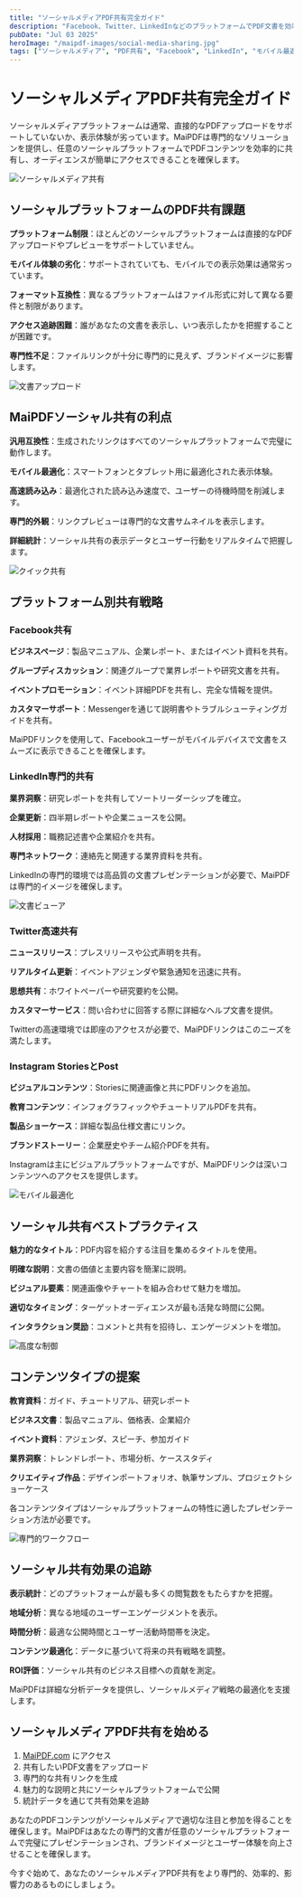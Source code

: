 ```yaml
---
title: "ソーシャルメディアPDF共有完全ガイド"
description: "Facebook、Twitter、LinkedInなどのプラットフォームでPDF文書を効率的に共有。プラットフォームの制限を回避し、モバイルアクセスと専門的なプレゼンテーションを確保。"
pubDate: "Jul 03 2025"
heroImage: "/maipdf-images/social-media-sharing.jpg"
tags: ["ソーシャルメディア", "PDF共有", "Facebook", "LinkedIn", "モバイル最適化"]
---
```


# ソーシャルメディアPDF共有完全ガイド

ソーシャルメディアプラットフォームは通常、直接的なPDFアップロードをサポートしていないか、表示体験が劣っています。MaiPDFは専門的なソリューションを提供し、任意のソーシャルプラットフォームでPDFコンテンツを効率的に共有し、オーディエンスが簡単にアクセスできることを確保します。

![ソーシャルメディア共有](/maipdf-images/social-media-sharing.jpg)

## ソーシャルプラットフォームのPDF共有課題

**プラットフォーム制限**：ほとんどのソーシャルプラットフォームは直接的なPDFアップロードやプレビューをサポートしていません。

**モバイル体験の劣化**：サポートされていても、モバイルでの表示効果は通常劣っています。

**フォーマット互換性**：異なるプラットフォームはファイル形式に対して異なる要件と制限があります。

**アクセス追跡困難**：誰があなたの文書を表示し、いつ表示したかを把握することが困難です。

**専門性不足**：ファイルリンクが十分に専門的に見えず、ブランドイメージに影響します。

![文書アップロード](/maipdf-images/upload-process.jpg)

## MaiPDFソーシャル共有の利点

**汎用互換性**：生成されたリンクはすべてのソーシャルプラットフォームで完璧に動作します。

**モバイル最適化**：スマートフォンとタブレット用に最適化された表示体験。

**高速読み込み**：最適化された読み込み速度で、ユーザーの待機時間を削減します。

**専門的外観**：リンクプレビューは専門的な文書サムネイルを表示します。

**詳細統計**：ソーシャル共有の表示データとユーザー行動をリアルタイムで把握します。

![クイック共有](/maipdf-images/sharing-options.jpg)

## プラットフォーム別共有戦略

### Facebook共有

**ビジネスページ**：製品マニュアル、企業レポート、またはイベント資料を共有。

**グループディスカッション**：関連グループで業界レポートや研究文書を共有。

**イベントプロモーション**：イベント詳細PDFを共有し、完全な情報を提供。

**カスタマーサポート**：Messengerを通じて説明書やトラブルシューティングガイドを共有。

MaiPDFリンクを使用して、Facebookユーザーがモバイルデバイスで文書をスムーズに表示できることを確保します。

### LinkedIn専門的共有

**業界洞察**：研究レポートを共有してソートリーダーシップを確立。

**企業更新**：四半期レポートや企業ニュースを公開。

**人材採用**：職務記述書や企業紹介を共有。

**専門ネットワーク**：連絡先と関連する業界資料を共有。

LinkedInの専門的環境では高品質の文書プレゼンテーションが必要で、MaiPDFは専門的イメージを確保します。

![文書ビューア](/maipdf-images/document-viewer.jpg)

### Twitter高速共有

**ニュースリリース**：プレスリリースや公式声明を共有。

**リアルタイム更新**：イベントアジェンダや緊急通知を迅速に共有。

**思想共有**：ホワイトペーパーや研究要約を公開。

**カスタマーサービス**：問い合わせに回答する際に詳細なヘルプ文書を提供。

Twitterの高速環境では即座のアクセスが必要で、MaiPDFリンクはこのニーズを満たします。

### Instagram StoriesとPost

**ビジュアルコンテンツ**：Storiesに関連画像と共にPDFリンクを追加。

**教育コンテンツ**：インフォグラフィックやチュートリアルPDFを共有。

**製品ショーケース**：詳細な製品仕様文書にリンク。

**ブランドストーリー**：企業歴史やチーム紹介PDFを共有。

Instagramは主にビジュアルプラットフォームですが、MaiPDFリンクは深いコンテンツへのアクセスを提供します。

![モバイル最適化](/maipdf-images/mobile-access.jpg)

## ソーシャル共有ベストプラクティス

**魅力的なタイトル**：PDF内容を紹介する注目を集めるタイトルを使用。

**明確な説明**：文書の価値と主要内容を簡潔に説明。

**ビジュアル要素**：関連画像やチャートを組み合わせて魅力を増加。

**適切なタイミング**：ターゲットオーディエンスが最も活発な時間に公開。

**インタラクション奨励**：コメントと共有を招待し、エンゲージメントを増加。

![高度な制御](/maipdf-images/advanced-controls.jpg)

## コンテンツタイプの提案

**教育資料**：ガイド、チュートリアル、研究レポート

**ビジネス文書**：製品マニュアル、価格表、企業紹介

**イベント資料**：アジェンダ、スピーチ、参加ガイド

**業界洞察**：トレンドレポート、市場分析、ケーススタディ

**クリエイティブ作品**：デザインポートフォリオ、執筆サンプル、プロジェクトショーケース

各コンテンツタイプはソーシャルプラットフォームの特性に適したプレゼンテーション方法が必要です。

![専門的ワークフロー](/maipdf-images/professional-workflow.jpg)

## ソーシャル共有効果の追跡

**表示統計**：どのプラットフォームが最も多くの閲覧数をもたらすかを把握。

**地域分析**：異なる地域のユーザーエンゲージメントを表示。

**時間分析**：最適な公開時間とユーザー活動時間帯を決定。

**コンテンツ最適化**：データに基づいて将来の共有戦略を調整。

**ROI評価**：ソーシャル共有のビジネス目標への貢献を測定。

MaiPDFは詳細な分析データを提供し、ソーシャルメディア戦略の最適化を支援します。

## ソーシャルメディアPDF共有を始める

1. [MaiPDF.com](https://maipdf.com) にアクセス
2. 共有したいPDF文書をアップロード
3. 専門的な共有リンクを生成
4. 魅力的な説明と共にソーシャルプラットフォームで公開
5. 統計データを通じて共有効果を追跡

あなたのPDFコンテンツがソーシャルメディアで適切な注目と参加を得ることを確保します。MaiPDFはあなたの専門的文書が任意のソーシャルプラットフォームで完璧にプレゼンテーションされ、ブランドイメージとユーザー体験を向上させることを確保します。

今すぐ始めて、あなたのソーシャルメディアPDF共有をより専門的、効率的、影響力のあるものにしましょう。
